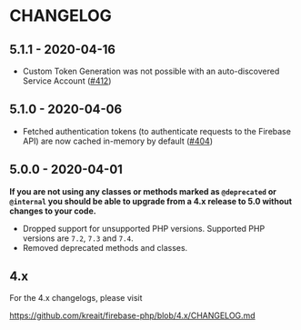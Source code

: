 # CHANGELOG

## 5.1.1 - 2020-04-16

* Custom Token Generation was not possible with an auto-discovered Service Account 
  ([#412](https://github.com/kreait/firebase-php/issues/412))

## 5.1.0 - 2020-04-06

* Fetched authentication tokens (to authenticate requests to the Firebase API) are now cached in-memory
  by default ([#404](https://github.com/kreait/firebase-php/issues/404))

## 5.0.0 - 2020-04-01

**If you are not using any classes or methods marked as `@deprecated` or `@internal` you should be able to upgrade from a 4.x release to 5.0 without changes to your code.**

* Dropped support for unsupported PHP versions. Supported PHP versions are `7.2`, `7.3` and `7.4`.
* Removed deprecated methods and classes.

## 4.x

For the 4.x changelogs, please visit

https://github.com/kreait/firebase-php/blob/4.x/CHANGELOG.md
